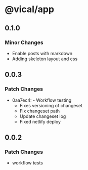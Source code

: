 # @vical/app

## 0.1.0

### Minor Changes

- Enable posts with markdown
- Adding skeleton layout and css

## 0.0.3

### Patch Changes

- 0aa7ec4: - Workflow testing
  - Fixes versioning of changeset
  - Fix changeset path
  - Update changeset log
  - Fixed netlify deploy

## 0.0.2

### Patch Changes

- workflow tests
